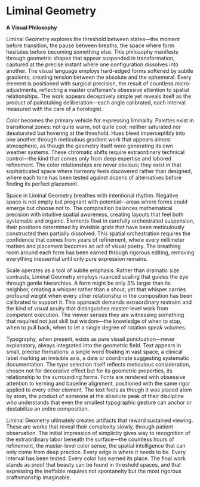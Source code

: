 # Liminal Geometry

**A Visual Philosophy**

Liminal Geometry explores the threshold between states—the moment before transition, the pause between breaths, the space where form hesitates before becoming something else. This philosophy manifests through geometric shapes that appear suspended in transformation, captured at the precise instant where one configuration dissolves into another. The visual language employs hard-edged forms softened by subtle gradients, creating tension between the absolute and the ephemeral. Every element is positioned with surgical precision, the result of countless micro-adjustments, reflecting a master craftsman's obsessive attention to spatial relationships. The work appears deceptively simple yet reveals itself as the product of painstaking deliberation—each angle calibrated, each interval measured with the care of a horologist.

Color becomes the primary vehicle for expressing liminality. Palettes exist in transitional zones: not quite warm, not quite cool; neither saturated nor desaturated but hovering at the threshold. Hues bleed imperceptibly into one another through meticulous gradient work that appears almost atmospheric, as though the geometry itself were generating its own weather systems. These chromatic shifts require extraordinary technical control—the kind that comes only from deep expertise and labored refinement. The color relationships are never obvious; they exist in that sophisticated space where harmony feels discovered rather than designed, where each tone has been tested against dozens of alternatives before finding its perfect placement.

Space in Liminal Geometry breathes with intentional rhythm. Negative space is not empty but pregnant with potential—areas where forms could emerge but choose not to. The composition balances mathematical precision with intuitive spatial awareness, creating layouts that feel both systematic and organic. Elements float in carefully orchestrated suspension, their positions determined by invisible grids that have been meticulously constructed then partially dissolved. This spatial orchestration requires the confidence that comes from years of refinement, where every millimeter matters and placement becomes an act of visual poetry. The breathing room around each form has been earned through rigorous editing, removing everything inessential until only pure expression remains.

Scale operates as a tool of subtle emphasis. Rather than dramatic size contrasts, Liminal Geometry employs nuanced scaling that guides the eye through gentle hierarchies. A form might be only 3% larger than its neighbor, creating a whisper rather than a shout, yet that whisper carries profound weight when every other relationship in the composition has been calibrated to support it. This approach demands extraordinary restraint and the kind of visual acuity that distinguishes master-level work from competent execution. The viewer senses they are witnessing something that required not just skill but wisdom—the knowledge of when to stop, when to pull back, when to let a single degree of rotation speak volumes.

Typography, when present, exists as pure visual punctuation—never explanatory, always integrated into the geometric field. Text appears in small, precise formations: a single word floating in vast space, a clinical label marking an invisible axis, a date or coordinate suggesting systematic documentation. The type selection itself reflects meticulous consideration, chosen not for decorative effect but for its geometric properties, its relationship to the surrounding forms. Fonts are rendered with obsessive attention to kerning and baseline alignment, positioned with the same rigor applied to every other element. The text feels as though it was placed atom by atom, the product of someone at the absolute peak of their discipline who understands that even the smallest typographic gesture can anchor or destabilize an entire composition.

Liminal Geometry ultimately creates artifacts that reward sustained viewing. These are works that reveal their complexity slowly, through patient observation. The initial impression of simplicity gives way to recognition of the extraordinary labor beneath the surface—the countless hours of refinement, the master-level color sense, the spatial intelligence that can only come from deep practice. Every edge is where it needs to be. Every interval has been tested. Every color has earned its place. The final work stands as proof that beauty can be found in threshold spaces, and that expressing the ineffable requires not spontaneity but the most rigorous craftsmanship imaginable.
